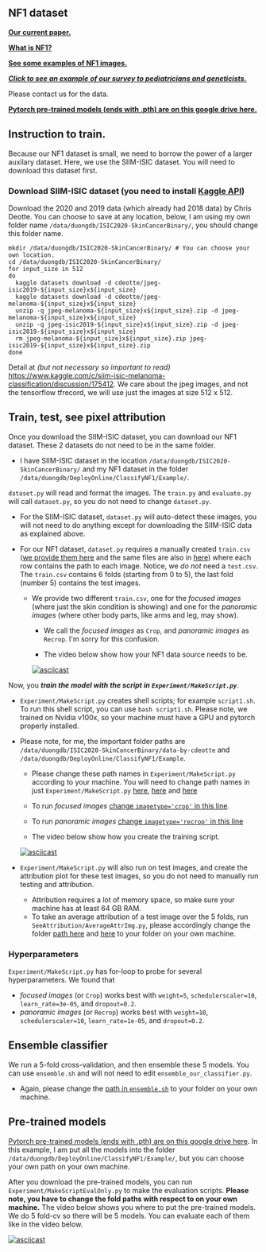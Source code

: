 ## NF1 dataset 


**[Our current paper.](https://www.medrxiv.org/content/10.1101/2021.04.08.21255123v1)**


**[What is NF1?](https://www.cancer.net/cancer-types/neurofibromatosis-type-1)**


**[See some examples of NF1 images.](https://dermnetnz.org/topics/neurofibromatosis-images/)**


**_[Click to see an example of our survey to pediatricians and geneticists.](https://ncidccpssurveys.gov1.qualtrics.com/jfe/form/SV_2icqumxXrn2x2iG)_**


Please contact us for the data. 


**[Pytorch pre-trained models (ends with .pth) are on this google drive here.](https://drive.google.com/drive/folders/1m2c7uWPOkIK_FU3gTIpjJbqfpYHqE_0_?usp=sharing)**


## Instruction to train. 

Because our NF1 dataset is small, we need to borrow the power of a larger auxilary dataset. Here, we use the SIIM-ISIC dataset. You will need to download this dataset first.

### Download SIIM-ISIC dataset (you need to install [Kaggle API](https://github.com/Kaggle/kaggle-api))

Download the 2020 and 2019 data (which already had 2018 data) by Chris Deotte. You can choose to save at any location, below, I am using my own folder name `/data/duongdb/ISIC2020-SkinCancerBinary/`, you should change this folder name. 

```
mkdir /data/duongdb/ISIC2020-SkinCancerBinary/ # You can choose your own location.
cd /data/duongdb/ISIC2020-SkinCancerBinary/
for input_size in 512 
do
  kaggle datasets download -d cdeotte/jpeg-isic2019-${input_size}x${input_size}
  kaggle datasets download -d cdeotte/jpeg-melanoma-${input_size}x${input_size}
  unzip -q jpeg-melanoma-${input_size}x${input_size}.zip -d jpeg-melanoma-${input_size}x${input_size}
  unzip -q jpeg-isic2019-${input_size}x${input_size}.zip -d jpeg-isic2019-${input_size}x${input_size}
  rm jpeg-melanoma-${input_size}x${input_size}.zip jpeg-isic2019-${input_size}x${input_size}.zip
done
```

Detail at _(but not necessary so important to read)_ https://www.kaggle.com/c/siim-isic-melanoma-classification/discussion/175412. We care about the jpeg images, and not the tensorflow tfrecord, we will use just the images at size 512 x 512. 

## Train, test, see pixel attribution

Once you download the SIIM-ISIC dataset, you can download our NF1 dataset. These 2 datasets do not need to be in the same folder. 
  - I have SIIM-ISIC dataset in the location `/data/duongdb/ISIC2020-SkinCancerBinary/` and my NF1 dataset in the folder `/data/duongdb/DeployOnline/ClassifyNF1/Example/`.

`dataset.py` will read and format the images. The `train.py` and `evaluate.py` will call `dataset.py`, so you do not need to change `dataset.py`. 

  - For the SIIM-ISIC dataset, `dataset.py` will auto-detect these images, you will not need to do anything except for downloading the SIIM-ISIC data as explained above.

  - For our NF1 dataset, `dataset.py` requires a manually created `train.csv` ([we provide them here](https://github.com/datduong/ClassifyNF1/tree/master/TrainTestCsv) and the same files are also in [here](https://github.com/datduong/ClassifyNF1/tree/master/Example)) where each row contains the path to each image. Notice, we _do not_ need a `test.csv`. The `train.csv` contains 6 folds (starting from 0 to 5), the last fold (number 5) contains the test images. 

    - We provide two different `train.csv`, one for the _focused images_ (where just the skin condition is showing) and one for the _panoramic images_ (where other body parts, like arms and leg, may show). 

      - We call the _focused images_ as `Crop`, and _panoramic images_ as `Recrop`. I'm sorry for this confusion. 

      - The video below show how your NF1 data source needs to be. 

      [![asciicast](https://asciinema.org/a/B2T6TqERamgtm7JVScaIXmVcu.svg)](https://asciinema.org/a/B2T6TqERamgtm7JVScaIXmVcu)

Now, you **_train the model with the script in `Experiment/MakeScript.py`_**. 

  - `Experiment/MakeScript.py` creates shell scripts; for example `script1.sh`. To run this shell script, you can use `bash script1.sh`. Please note, we trained on Nvidia v100x, so your machine must have a GPU and pytorch properly installed. 

  - Please note, for me, the important folder paths are `/data/duongdb/ISIC2020-SkinCancerBinary/data-by-cdeotte` and `/data/duongdb/DeployOnline/ClassifyNF1/Example`. 

    - Please change these path names in `Experiment/MakeScript.py` according to your machine. You will need to change path names in just `Experiment/MakeScript.py` [here](https://github.com/datduong/ClassifyNF1/blob/master/Experiment/MakeScript.py#L46), [here](https://github.com/datduong/ClassifyNF1/blob/master/Experiment/MakeScript.py#L55) and [here](https://github.com/datduong/ClassifyNF1/blob/master/Experiment/MakeScript.py#L77)

    - To run _focused images_ [change `imagetype='crop'` in this line](https://github.com/datduong/ClassifyNF1/blob/master/Experiment/MakeScript.py#L28).

    - To run _panoramic images_ [change `imagetype='recrop'` in this line](https://github.com/datduong/ClassifyNF1/blob/master/Experiment/MakeScript.py#L28)

    - The video below show how you create the training script. 

    [![asciicast](https://asciinema.org/a/AFY2FSOtqXzWy0KSveqrP4UR2.svg)](https://asciinema.org/a/AFY2FSOtqXzWy0KSveqrP4UR2)

  - `Experiment/MakeScript.py` will also run on test images, and create the attribution plot for these test images, so you do not need to manually run testing and attribution. 
    - Attribution requires a lot of memory space, so make sure your machine has at least 64 GB RAM. 
    - To take an average attribution of a test image over the 5 folds, run `SeeAttribution/AverageAttrImg.py`, please accordingly change the folder [path here](https://github.com/datduong/ClassifyNF1/blob/master/SeeAttribution/AverageAttrImg.py#L15) and [here](https://github.com/datduong/ClassifyNF1/blob/master/SeeAttribution/AverageAttrImg.py#L19) to your folder on your own machine. 


### Hyperparameters

`Experiment/MakeScript.py` has for-loop to probe for several hyperparameters. We found that 
  - _focused images_ (or `Crop`) works best with `weight=5`, `schedulerscaler=10`, `learn_rate=3e-05`, and `dropout=0.2`. 
  - _panoramic images_ (or `Recrop`) works best with `weight=10`, `schedulerscaler=10`, `learn_rate=1e-05`, and `dropout=0.2`. 

## Ensemble classifier

We run a 5-fold cross-validation, and then ensemble these 5 models. You can use `ensemble.sh` and will not need to edit `ensemble_our_classifier.py`. 
  - Again, please change the [path in `ensemble.sh`](https://github.com/datduong/ClassifyNF1/blob/be84599a6ebde077a9a7f31b83c94bfc5fe4d631/ensemble.sh#L9) to your folder on your own machine. 

## Pre-trained models

[Pytorch pre-trained models (ends with .pth) are on this google drive here](https://drive.google.com/drive/folders/1m2c7uWPOkIK_FU3gTIpjJbqfpYHqE_0_?usp=sharing). In this example, I am put all the models into the folder `/data/duongdb/DeployOnline/ClassifyNF1/Example/`, but you can choose your own path on your own machine. 

After you download the pre-trained models, you can run `Experiment/MakeScriptEvalOnly.py` to make the evaluation scripts. **Please note, you have to change the fold paths with respect to on your own machine.** The video below shows you where to put the pre-trained models. We do 5 fold-cv so there will be 5 models. You can evaluate each of them like in the video below. 

[![asciicast](https://asciinema.org/a/3GGbptAuPaQ7HohAuLFq1wNaN.svg)](https://asciinema.org/a/3GGbptAuPaQ7HohAuLFq1wNaN)

